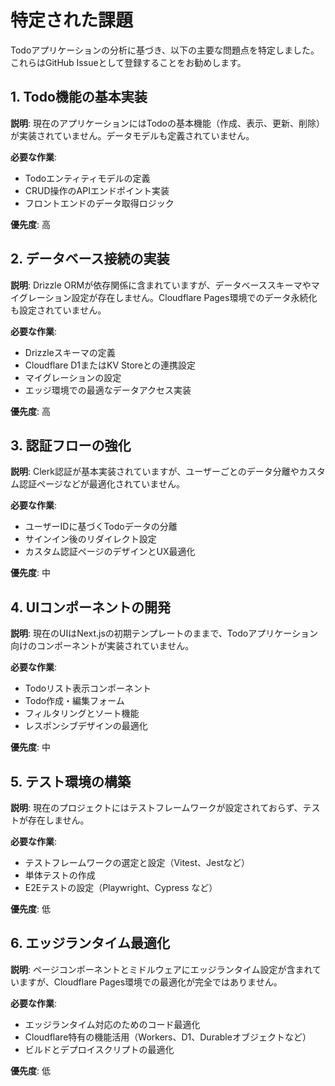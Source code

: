 # 特定された課題

Todoアプリケーションの分析に基づき、以下の主要な問題点を特定しました。これらはGitHub Issueとして登録することをお勧めします。

## 1. Todo機能の基本実装

**説明**:
現在のアプリケーションにはTodoの基本機能（作成、表示、更新、削除）が実装されていません。データモデルも定義されていません。

**必要な作業**:
- Todoエンティティモデルの定義
- CRUD操作のAPIエンドポイント実装
- フロントエンドのデータ取得ロジック

**優先度**: 高

## 2. データベース接続の実装

**説明**:
Drizzle ORMが依存関係に含まれていますが、データベーススキーマやマイグレーション設定が存在しません。Cloudflare Pages環境でのデータ永続化も設定されていません。

**必要な作業**:
- Drizzleスキーマの定義
- Cloudflare D1またはKV Storeとの連携設定
- マイグレーションの設定
- エッジ環境での最適なデータアクセス実装

**優先度**: 高

## 3. 認証フローの強化

**説明**:
Clerk認証が基本実装されていますが、ユーザーごとのデータ分離やカスタム認証ページなどが最適化されていません。

**必要な作業**:
- ユーザーIDに基づくTodoデータの分離
- サインイン後のリダイレクト設定
- カスタム認証ページのデザインとUX最適化

**優先度**: 中

## 4. UIコンポーネントの開発

**説明**:
現在のUIはNext.jsの初期テンプレートのままで、Todoアプリケーション向けのコンポーネントが実装されていません。

**必要な作業**:
- Todoリスト表示コンポーネント
- Todo作成・編集フォーム
- フィルタリングとソート機能
- レスポンシブデザインの最適化

**優先度**: 中

## 5. テスト環境の構築

**説明**:
現在のプロジェクトにはテストフレームワークが設定されておらず、テストが存在しません。

**必要な作業**:
- テストフレームワークの選定と設定（Vitest、Jestなど）
- 単体テストの作成
- E2Eテストの設定（Playwright、Cypress など）

**優先度**: 低

## 6. エッジランタイム最適化

**説明**:
ページコンポーネントとミドルウェアにエッジランタイム設定が含まれていますが、Cloudflare Pages環境での最適化が完全ではありません。

**必要な作業**:
- エッジランタイム対応のためのコード最適化
- Cloudflare特有の機能活用（Workers、D1、Durableオブジェクトなど）
- ビルドとデプロイスクリプトの最適化

**優先度**: 低